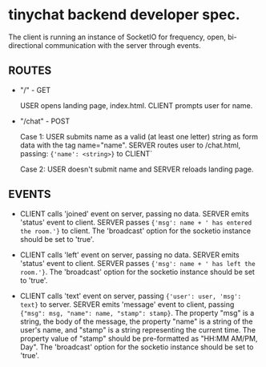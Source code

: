 # tinychat backend developer spec.


The client is running an instance of SocketIO for frequency, open, bi-directional communication with the server through events. 


## ROUTES

- "/" - GET

    USER opens landing page, index.html. CLIENT prompts user for name. 


- "/chat" - POST

    Case 1: USER submits name as a valid (at least one letter) string as form data with the tag name="name". SERVER routes user to /chat.html, passing: `{'name': <string>}` to CLIENT`

    Case 2: USER doesn't submit name and SERVER reloads landing page.


## EVENTS

- CLIENT calls 'joined' event on server, passing no data. SERVER emits 'status' event to client. SERVER passes `{'msg': name + ' has entered the room.'}` to client. The 'broadcast' option for the socketio instance should be set to 'true'. 


- CLIENT calls 'left' event on server, passing no data. SERVER emits 'status' event to client. SERVER passes `{'msg': name + ' has left the room.'}`. The 'broadcast' option for the socketio instance should be set to 'true'. 


- CLIENT calls 'text' event on server, passing `{'user': user, 'msg': text}` to server. SERVER emits 'message' event to client, passing `{"msg": msg, "name": name, "stamp": stamp}`. The property "msg" is a string, the body of the message, the property "name" is a string of the user's name, and "stamp" is a string representing the current time. The property value of "stamp" should be pre-formatted as "HH:MM AM/PM, Day". The 'broadcast' option for the socketio instance should be set to 'true'. 